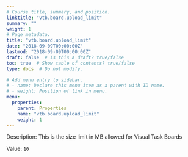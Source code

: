 ```yaml
---
# Course title, summary, and position.
linktitle: "vtb.board.upload_limit"
summary: ""
weight: 1
# Page metadata.
title: "vtb.board.upload_limit"
date: "2018-09-09T00:00:00Z"
lastmod: "2018-09-09T00:00:00Z"
draft: false  # Is this a draft? true/false
toc: true  # Show table of contents? true/false
type: docs  # Do not modify.

# Add menu entry to sidebar.
# - name: Declare this menu item as a parent with ID name.
# - weight: Position of link in menu.
menu:
  properties:
    parent: Properties
    name: "vtb.board.upload_limit"
    weight: 1
---
```


Description: This is the size limit in MB allowed for Visual Task Boards


Value: `10`
